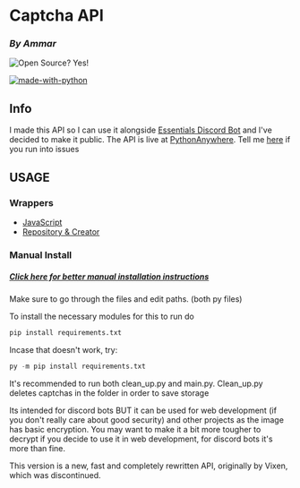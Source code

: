 # Captcha API
### *By Ammar*
![Open Source? Yes!](https://badgen.net/badge/Open%20Source%20%3F/Yes%21/blue?icon=github)

[![made-with-python](https://img.shields.io/badge/Made%20with-Python-1f425f.svg)](https://www.python.org/)

## Info
I made this API so I can use it alongside [Essentials Discord Bot](https://github.com/Ammar-sys/essentials) and I've decided to make it public. The API is live at [PythonAnywhere](https://ammarsysdev.pythonanywhere.com/). Tell me [here](https://github.com/Ammar-sys/captchaAPI/issues) if you run into issues

## USAGE

### Wrappers

 - [JavaScript](https://www.npmjs.com/package/essentials-captcha)
 - [Repository & Creator](https://github.com/SpeckyYT/essentials-captcha#readme)

### Manual Install
##### [*Click here for better manual installation instructions*](https://www.notion.so/Captcha-API-abdfa9436fe0448dad0e5c2eb6858729)
 
 Make sure to go through the files and edit paths. (both py files)
 
 To install the necessary modules for this to run do

```python
pip install requirements.txt
``` 

Incase that doesn't work, try:

```python
py -m pip install requirements.txt
```

It's recommended to run both clean_up.py and main.py. Clean_up.py deletes captchas in the folder in order to save storage

Its intended for discord bots BUT it can be used for web development (if you don't really care about good security) and other projects as the image has basic encryption. You may want to make it a bit more tougher to decrypt if you decide to use it in web development, for discord bots it's more than fine.

This version is a new, fast and completely rewritten API, originally by Vixen, which was discontinued.

